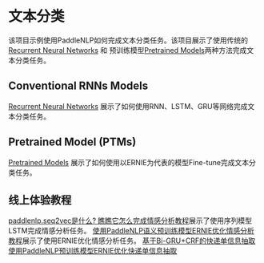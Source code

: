 # 文本分类

该项目示例使用PaddleNLP如何完成文本分类任务。该项目展示了使用传统的[Recurrent Neural Networks](./rnn) 和 预训练模型[Pretrained Models](./pretrained_models)两种方法完成文本分类任务。

## Conventional RNNs Models

[Recurrent Neural Networks](./rnn) 展示了如何使用RNN、LSTM、GRU等网络完成文本分类任务。

## Pretrained Model (PTMs)

[Pretrained Models](./pretrained_models) 展示了如何使用以ERNIE为代表的模型Fine-tune完成文本分类任务。

## 线上体验教程

[paddlenlp.seq2vec是什么? 瞧瞧它怎么完成情感分析教程](https://aistudio.baidu.com/aistudio/projectdetail/1294333)展示了使用序列模型LSTM完成情感分析任务。
[使用PaddleNLP语义预训练模型ERNIE优化情感分析教程](https://aistudio.baidu.com/aistudio/projectdetail/1283423)展示了使用ERNIE优化情感分析任务。
[基于Bi-GRU+CRF的快递单信息抽取](https://aistudio.baidu.com/aistudio/projectdetail/1317771)
[使用PaddleNLP预训练模型ERNIE优化快递单信息抽取](https://aistudio.baidu.com/aistudio/projectdetail/1329361)
